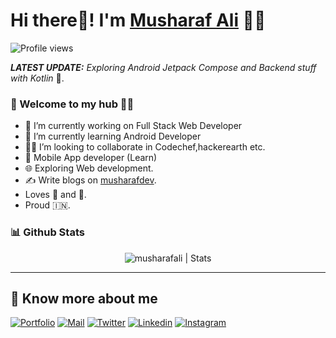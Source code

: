 # Hi there👋! I'm [Musharaf Ali](https://musharafdev.blogspot.com/) 🙋‍♂️

![Profile views](https://musharafdev.blogspot.com/)


_**LATEST UPDATE:**_ _Exploring Android Jetpack Compose and Backend stuff with Kotlin_ 🥽.

### 🎍 Welcome to my hub 👨‍💻
- 👦 I’m currently working on Full Stack Web Developer
- 💼 I’m currently learning Android Developer
- 👨‍💻 I’m looking to collaborate in Codechef,hackerearth etc.
- 📱 Mobile App developer (Learn)
- 🌐 Exploring Web development.
- ✍️ Write blogs on [musharafdev](https://musharafdev.blogspot.com/).
- Loves 🎵 and 🎹.
- Proud 🇮🇳.


### 📊 Github Stats
  <p align="center"> <img src="https://github-readme-stats.vercel.app/api?username=musharafali07&count_private=true&show_icons=true&include_all_commits=true" alt="musharafali | Stats" />

---

## 🔗 Know more about me 

[![Portfolio](https://img.shields.io/badge/-Portfolio-black?style=for-the-badge&logo=google-chrome&logoColor=white)](https://musharafdev.blogspot.com/)
[![Mail](https://img.shields.io/badge/-Say%20Hi!-black?style=for-the-badge&logo=gmail)](mailto:musharafali494@gmail.com)
[![Twitter](https://img.shields.io/badge/-Twitter-black?style=for-the-badge&logo=twitter)](https://twitter.com/Musharaf_Ali)
[![Linkedin](https://img.shields.io/badge/-LinkedIn-black?style=for-the-badge&logo=Linkedin)](https://www.linkedin.com/in/musharafali/)
[![Instagram](https://img.shields.io/badge/-Instagram-black?style=for-the-badge&logo=instagram)](https://instagram.com/musharafali/)

